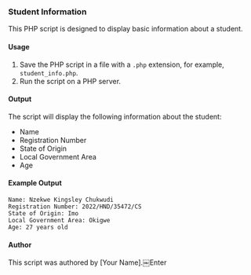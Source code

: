 ### Student Information

This PHP script is designed to display basic information about a student.

#### Usage
1. Save the PHP script in a file with a `.php` extension, for example, `student_info.php`.
2. Run the script on a PHP server.

#### Output
The script will display the following information about the student:
- Name
- Registration Number
- State of Origin
- Local Government Area
- Age

#### Example Output
```
Name: Nzekwe Kingsley Chukwudi
Registration Number: 2022/HND/35472/CS
State of Origin: Imo
Local Government Area: Okigwe
Age: 27 years old
```

#### Author
This script was authored by [Your Name].￼Enter
